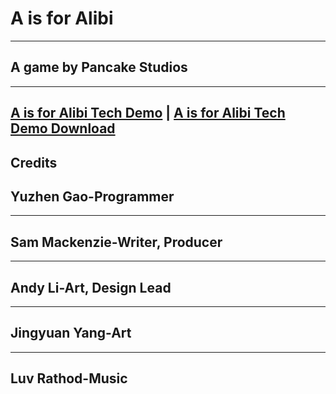 # A is for Alibi
---
## A game by Pancake Studios
---
[A is for Alibi Tech Demo](/AisforAlibi/AisforAlibi_Tech_Demo/www/index.html)
|
[A is for Alibi Tech Demo Download](AisForAlibi/AisforAlibi_Tech_Demo.zip)
---
## Credits
## Yuzhen Gao-Programmer
---
## Sam Mackenzie-Writer, Producer
---
## Andy Li-Art, Design Lead
---
## Jingyuan Yang-Art
---
## Luv Rathod-Music
